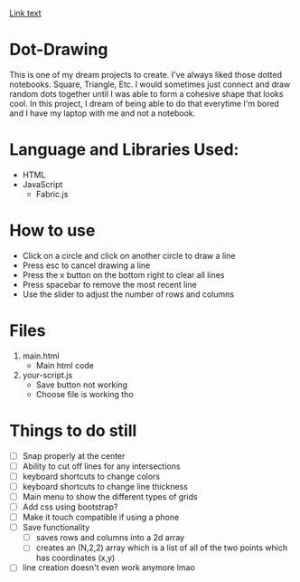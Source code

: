 [Link text](main.html)
# Dot-Drawing
This is one of my dream projects to create. I've always liked those dotted notebooks. Square, Triangle, Etc. I would sometimes just connect and draw random dots together until I was able to form a cohesive shape that looks cool. In this project, I dream of being able to do that everytime I'm bored and I have my laptop with me and not a notebook.

# Language and Libraries Used:
- HTML
- JavaScript
    - Fabric.js

# How to use
- Click on a circle and click on another circle to draw a line
- Press esc to cancel drawing a line
- Press the x button on the bottom right to clear all lines
- Press spacebar to remove the most recent line
- Use the slider to adjust the number of rows and columns

# Files
1. main.html
    - Main html code
2. your-script.js
    - Save button not working
    - Choose file is working tho


# Things to do still
- [ ] Snap properly at the center
- [ ] Ability to cut off lines for any intersections
- [ ] keyboard shortcuts to change colors
- [ ] keyboard shortcuts to change line thickness
- [ ] Main menu to show the different types of grids
- [ ] Add css using bootstrap?
- [ ] Make it touch compatible if using a phone
- [ ] Save functionality
    - [ ] saves rows and columns into a 2d array
    - [ ] creates an (N,2,2) array which is a list of all of the two points which has coordinates (x,y) 
- [ ] line creation doesn't even work anymore lmao